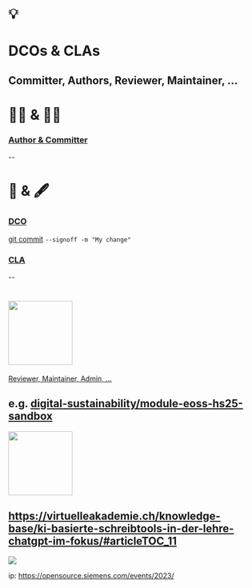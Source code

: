 # 💡
# DCOs & CLAs

Committer, Authors, Reviewer, Maintainer, ...
--
# 🧑‍🎨 & 🧑‍💻

### [Author & Committer](https://git-scm.com/book/en/v2/Git-Basics-Viewing-the-Commit-History)
--
# 📝 & 🖋️

### [DCO](https://en.wikipedia.org/wiki/Developer_Certificate_of_Origin)

[git commit](https://git-scm.com/docs/git-commit) `--signoff -m "My change"`

### [CLA](https://en.wikipedia.org/wiki/Contributor_License_Agreement)
--
# <img width="128" src="https://cdn.jsdelivr.net/npm/simple-icons@v9/icons/github.svg" />

[Reviewer, Maintainer, Admin, ...](https://docs.github.com/en/organizations/managing-user-access-to-your-organizations-repositories/managing-repository-roles/repository-roles-for-an-organization#permissions-for-each-role)

e.g. [digital-sustainability/module-eoss-hs25-sandbox](https://github.com/digital-sustainability/module-eoss-hs25-sandbox/settings/access)
--
[<img src="https://upload.wikimedia.org/wikipedia/commons/2/25/Berner_Fachhochschule_Logo_small.svg" width="128px">](https://commons.wikimedia.org/wiki/File:Berner_Fachhochschule_Logo_small.svg)

https://virtuelleakademie.ch/knowledge-base/ki-basierte-schreibtools-in-der-lehre-chatgpt-im-fokus/#articleTOC_11
--
![](http://markustiede.github.io/about/talks/2023-lions-ki/reveal.js/ip.png)

ip: https://opensource.siemens.com/events/2023/